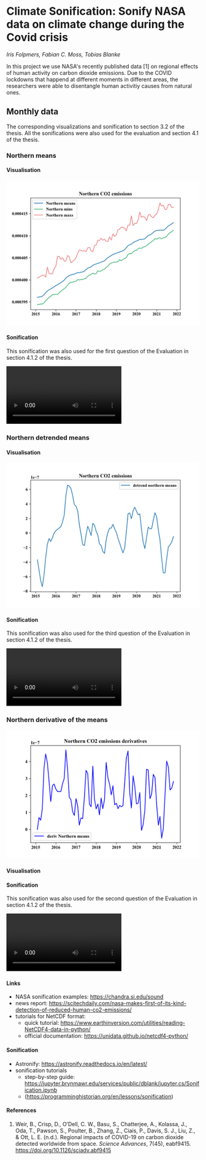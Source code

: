 # Climate Sonification: Sonify NASA data on climate change during the Covid crisis 

_Iris Folpmers, Fabian C. Moss, Tobias Blanke_

In this project we use NASA's recently published data [1] on regional effects of human activity on carbon dioxide emissions.
Due to the COVID lockdowns that happend at different moments in different areas, the researchers were able to disentangle 
human activitiy causes from natural ones.

## Monthly data

The corresponding visualizations and sonification to section 3.2 of the thesis. All the sonifications were also used for the evaluation and section 4.1 of the thesis.
### Northern means

#### Visualisation

![Northern average](img/monthly_northernminmaxmeans.png)

#### Sonification

This sonification was also used for the first question of the Evaluation in section 4.1.2 of the thesis.

![Northern average](img/sounds/monthly_northernmeans.mp4)


### Northern detrended means

#### Visualisation

![Northern detrended means](img/monthly_northerndetrended.png)

#### Sonification

This sonification was also used for the third question of the Evaluation in section 4.1.2 of the thesis.

![Northern average](img/sounds/monthly_northerndetrended.mp4)

### Northern derivative of the means

![Northern derivative](img/monthly_northernderiv.png)


#### Visualisation


#### Sonification

This sonification was also used for the second question of the Evaluation in section 4.1.2 of the thesis.

![Northern average](img/sounds/monthly_northernderivative.mp4)






#### Links

- NASA sonification examples: https://chandra.si.edu/sound
- news report: https://scitechdaily.com/nasa-makes-first-of-its-kind-detection-of-reduced-human-co2-emissions/ 
- tutorials for NetCDF format:
  - quick tutorial: https://www.earthinversion.com/utilities/reading-NetCDF4-data-in-python/
  - official documentation: https://unidata.github.io/netcdf4-python/

#### Sonification

- Astronify: https://astronify.readthedocs.io/en/latest/
- sonification tutorials
  - step-by-step guide: https://jupyter.brynmawr.edu/services/public/dblank/jupyter.cs/Sonification.ipynb
  - (https://programminghistorian.org/en/lessons/sonification)

#### References

1. Weir, B., Crisp, D., O’Dell, C. W., Basu, S., Chatterjee, A., Kolassa, J., Oda, T., Pawson, S., Poulter, B., Zhang, Z., Ciais, P., Davis, S. J., Liu, Z., & Ott, L. E. (n.d.). Regional impacts of COVID-19 on carbon dioxide detected worldwide from space. _Science Advances_, 7(45), eabf9415. https://doi.org/10.1126/sciadv.abf9415
